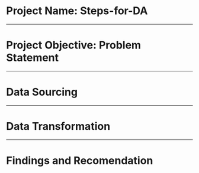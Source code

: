 # Project Name: Steps-for-DA

----
# Project Objective: Problem Statement



----
# Data Sourcing



----
# Data Transformation


----
# Findings and Recomendation

